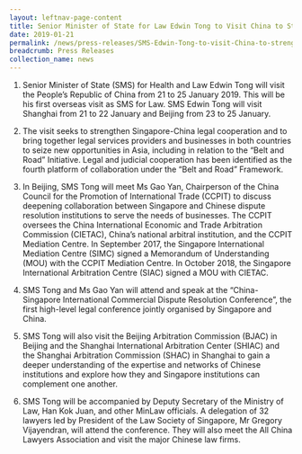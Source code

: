 ```yaml
---
layout: leftnav-page-content
title: Senior Minister of State for Law Edwin Tong to Visit China to Strengthen Legal Cooperation
date: 2019-01-21
permalink: /news/press-releases/SMS-Edwin-Tong-to-visit-China-to-strengthen-legal-cooperation
breadcrumb: Press Releases
collection_name: news
---
```

1. Senior Minister of State (SMS) for Health and Law Edwin Tong will visit the People’s Republic of China from 21 to 25 January 2019. This will be his first overseas visit as SMS for Law. SMS Edwin Tong will visit Shanghai from 21 to 22 January and Beijing from 23 to 25 January.

2. The visit seeks to strengthen Singapore-China legal cooperation and to bring together legal services providers and businesses in both countries to seize new opportunities in Asia, including in relation to the “Belt and Road” Initiative. Legal and judicial cooperation has been identified as the fourth platform of collaboration under the “Belt and Road” Framework.  

3. In Beijing, SMS Tong will meet Ms Gao Yan, Chairperson of the China Council for the Promotion of International Trade (CCPIT) to discuss deepening collaboration between Singapore and Chinese dispute resolution institutions to serve the needs of businesses. The CCPIT oversees the China International Economic and Trade Arbitration Commission (CIETAC), China’s national arbitral institution, and the CCPIT Mediation Centre. In September 2017, the Singapore International Mediation Centre (SIMC) signed a Memorandum of Understanding (MOU) with the CCPIT Mediation Centre. In October 2018, the Singapore International Arbitration Centre (SIAC) signed a MOU with CIETAC.

4. SMS Tong and Ms Gao Yan will attend and speak at the “China-Singapore International Commercial Dispute Resolution Conference”, the first high-level legal conference jointly organised by Singapore and China.

5. SMS Tong will also visit the Beijing Arbitration Commission (BJAC) in Beijing and the Shanghai International Arbitration Center (SHIAC) and the Shanghai Arbitration Commission (SHAC) in Shanghai to gain a deeper understanding of the expertise and networks of Chinese institutions and explore how they and Singapore institutions can complement one another.

6. SMS Tong will be accompanied by Deputy Secretary of the Ministry of Law, Han Kok Juan, and other MinLaw officials. A delegation of 32 lawyers led by President of the Law Society of Singapore, Mr Gregory Vijayendran, will attend the conference. They will also meet the All China Lawyers Association and visit the major Chinese law firms. 
